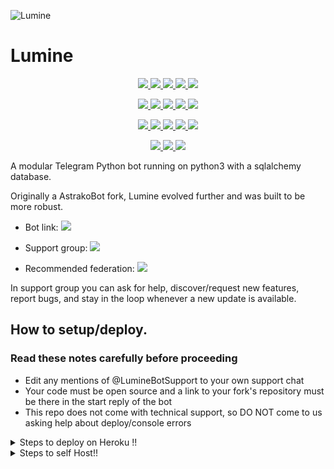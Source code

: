 ![Lumine](https://telegra.ph/file/7723370b4e33f2914397a.png)
# Lumine
<p align="center">
<a href="https://www.codacy.com/gh/LightLegendXR/Lumine/dashboard?utm_source=github.com&amp;utm_medium=referral&amp;utm_content=LightLegendXR/Lumine&amp;utm_campaign=Badge_Grade" alt="Codacy Badge">
<img src="https://app.codacy.com/project/badge/Grade/972e73015aaa4096bf109a79acae8afb" /> </a>
<a href="https://github.com/LightLegendXR/Lumine" alt="Libraries.io dependency status for GitHub repo"> <img src="https://img.shields.io/librariesio/github/LightLegendXR/Lumine?style=flat&logo=github&color=red" /> </a>
<a href="http://hits.dwyl.com/LightLegendXR/Lumine" alt="HitCount"> <img src="http://hits.dwyl.com/LightLegendXR/Lumine.svg" /> </a>
<a href="https://github.com/LightLegendXR/Lumine/network/members" alt="GitHub stars"> <img src="https://img.shields.io/github/stars/LightLegendXR/Lumine?style=flat&logo=github&color=yellow" /> </a>
<a href="https://github.com/LightLegendXR/Lumine/network/members" alt="GitHub forks"> <img src="https://img.shields.io/github/forks/LightLegendXR/Lumine" /> </a>
</p>
<p align="center">
<a href="https://github.com/LightLegendXR/Lumine" alt="GitHub commit activity"> <img src="https://img.shields.io/github/commit-activity/m/LightLegendXR/Lumine" /> </a>
<a href="https://github.com/LightLegendXR/Lumine/graphs/contributors" alt="GitHub contributors"> <img src="https://img.shields.io/github/contributors/LightLegendXR/Lumine?style=flat&logo=github" /> </a>
<a href="https://github.com/LightLegendXR/Lumine" alt="GitHub closed pull requests"> <img src="https://img.shields.io/github/issues-pr-closed-raw/LightLegendXR/Lumine?color=success" /> </a>
<a href="https://github.com/LightLegendXR/Lumine" alt="GitHub issues"> <img src="https://img.shields.io/github/issues-raw/LightLegendXR/Lumine?style=flat&logo=github&color=red" /> </a>
<a href="https://github.com/LightLegendXR/Lumine" alt="GitHub closed issues"> <img src="https://img.shields.io/github/issues-closed-raw/LightLegendXR/Lumine?style=flat&logo=github&color=success" /> </a>
</p>
<p align="center">
<a href="https://www.python.org/" alt="made-with-python"> <img src="https://img.shields.io/badge/made%20with-Python-1f425f.svg?style=flat&logo=python&color=blue" /> </a>
<a href="https://github.com/LightLegendXR/Lumine" alt="Python supported versions"> <img src="https://img.shields.io/badge/python-3.6%20%7C%203.7%20%7C%203.8%20%7C%203.9-blue" /> </a>
<a href="https://github.com/LightLegendXR/Lumine" alt="pypi version"> <img src="https://img.shields.io/badge/pypi-v13.8.1-blue" /> </a>
<a href="https://github.com/LightLegendXR/Lumine" alt="GitHub repo size"> <img src="https://img.shields.io/github/repo-size/LightLegendXR/Lumine" /> </a>
<a href="https://github.com/LightLegendXR/Lumine/blob/master/LICENSE" alt="GPLv3 license"> <img src="https://img.shields.io/github/license/LightLegendXR/Lumine?style=flat&logo=github&color=success" /> </a>
</p>
<p align="center">
<a href="" alt="LightLegendXR"> <img src="https://img.shields.io/badge/built%20by-LightLegendXR-blue" /> </a>
<a href="https://github.com/LightLegendXR/Lumine/graphs/commit-activity" alt="Maintenance"> <img src="https://img.shields.io/badge/maintained%3F-yes-blue.svg" /> </a>
<a href="https://makeapullrequest.com" alt="PRs Welcome"> <img src="https://img.shields.io/badge/PRs-welcome-blue.svg" /> </a>
</p>

A modular Telegram Python bot running on python3 with a sqlalchemy database.

Originally a AstrakoBot fork, Lumine evolved further and was built to be more robust. 

* Bot link:  <a href="https://t.me/MissLumineBot" alt="Lumine"> <img src="https://img.shields.io/badge/%F0%9F%A4%96%20-Lumine-yellow" /> </a>

* Support group:  <a href="https://t.me/LumineBotSupport" alt="LumineBotSupport"> <img src="https://aleen42.github.io/badges/src/telegram.svg" /> </a>

* Recommended federation:  <a href="https://t.me/LLXRFed/3" alt="LLXRFed"> <img src="https://img.shields.io/badge/🚫-LLXRFed-red" /> </a>

In support group you can ask for help, discover/request new features, report bugs, and stay in the loop whenever a new update is available. 


## How to setup/deploy.

### Read these notes carefully before proceeding 
 - Edit any mentions of @LumineBotSupport to your own support chat
 - Your code must be open source and a link to your fork's repository must be there in the start reply of the bot
 - This repo does not come with technical support, so DO NOT come to us asking help about deploy/console errors
 
 
<details>
  <summary>Steps to deploy on Heroku !! </summary>

```
Fill in all the details, Deploy!
Now go to https://dashboard.heroku.com/apps/(app-name)/resources ( Replace (app-name) with your app name )
Turn on worker dyno (Don't worry It's free :D) & Webhook
Now send the bot /start, If it doesn't respond go to https://dashboard.heroku.com/apps/(app-name)/settings and remove webhook and port.
```

  [![Deploy](https://www.herokucdn.com/deploy/button.svg)](https://heroku.com/deploy?template=https://github.com/LightLegendXR/Lumine.git)

</details>   
<details>
  <summary>Steps to self Host!! </summary>

  ## Setting up the bot (Read this before trying to use!):
Please make sure to use python3.6, as I cannot guarantee everything will work as expected on older Python versions!
This is because markdown parsing is done by iterating through a dict, which is ordered by default in 3.6.

  ### Configuration

There are two possible ways of configuring your bot: a config.py file, or ENV variables.

The preferred version is to use a `config.py` file, as it makes it easier to see all your settings grouped together.
This file should be placed in your `Lumine` folder, alongside the `__main__.py` file. 
This is where your bot token will be loaded from, as well as your database URI (if you're using a database), and most of
your other settings.

It is recommended to import sample_config and extend the Config class, as this will ensure your config contains all
defaults set in the sample_config, hence making it easier to upgrade.

An example `config.py` file could be:
```
from Lumine.sample_config import Config

class Development(Config):
    OWNER_ID = 254318997  # your telegram ID
    OWNER_USERNAME = "SonOfLars"  # your telegram username
    API_KEY = "your bot api key"  # your api key, as provided by the @botfather
    SQLALCHEMY_DATABASE_URI = 'postgresql://username:password@localhost:5432/database'  # sample db credentials
    JOIN_LOGGER = '-1234567890' # some group chat that your bot is a member of
    USE_JOIN_LOGGER = True
    SUDO_USERS = [18673980, 83489514]  # List of id's for users which have sudo access to the bot.
    LOAD = []
    NO_LOAD = ['translation']
```

If you can't have a config.py file (EG on Heroku), it is also possible to use environment variables.
So just go and read the config sample file. 

  ### Python dependencies

Install the necessary Python dependencies by moving to the project directory and running:

`pip3 install -r requirements.txt`

This will install all the necessary python packages.

  ### Database

If you wish to use a database-dependent module (eg: locks, notes, userinfo, users, filters, welcomes),
you'll need to have a database installed on your system. I use Postgres, so I recommend using it for optimal compatibility.

In the case of Postgres, this is how you would set up a database on a Debian/ubuntu system. Other distributions may vary.

- install postgresql:

`sudo apt-get update && sudo apt-get install postgresql`

- change to the Postgres user:

`sudo su - postgres`

- create a new database user (change YOUR_USER appropriately):

`createuser -P -s -e YOUR_USER`

This will be followed by you need to input your password.

- create a new database table:

`createdb -O YOUR_USER YOUR_DB_NAME`

Change YOUR_USER and YOUR_DB_NAME appropriately.

- finally:

`psql YOUR_DB_NAME -h YOUR_HOST YOUR_USER`

This will allow you to connect to your database via your terminal.
By default, YOUR_HOST should be 0.0.0.0:5432.

You should now be able to build your database URI. This will be:

`sqldbtype://username:pw@hostname:port/db_name`

Replace sqldbtype with whichever DB you're using (eg Postgres, MySQL, SQLite, etc)
repeat for your username, password, hostname (localhost?), port (5432?), and DB name.

  ## Modules
   ### Setting load order.

The module load order can be changed via the `LOAD` and `NO_LOAD` configuration settings.
These should both represent lists.

If `LOAD` is an empty list, all modules in `modules/` will be selected for loading by default.

If `NO_LOAD` is not present or is an empty list, all modules selected for loading will be loaded.

If a module is in both `LOAD` and `NO_LOAD`, the module will not be loaded - `NO_LOAD` takes priority.

   ### Creating your own modules.

Creating a module has been simplified as much as possible - but do not hesitate to suggest further simplification.

All that is needed is that your .py file is in the modules folder.

To add commands, make sure to import the dispatcher via

`from Lumine import dispatcher`.

You can then add commands using the usual

`dispatcher.add_handler()`.

Assigning the `__help__` variable to a string describing this modules' available
commands will allow the bot to load it and add the documentation for
your module to the `/help` command. Setting the `__mod_name__` variable will also allow you to use a nicer, user-friendly name for a module.

The `__migrate__()` function is used for migrating chats - when a chat is upgraded to a supergroup, the ID changes, so 
it is necessary to migrate it in the DB.

The `__stats__()` function is for retrieving module statistics, eg number of users, number of chats. This is accessed 
through the `/stats` command, which is only available to the bot owner.

## Starting the bot.

Once you've set up your database and your configuration is complete, simply run (Linux):

`python3 -m Lumine`

For queries or any issues regarding the bot please open an issue ticket or visit us at [LumineBotSupport](https://t.me/LumineBotSupport)


## Credits
The bot is based on the original work done by [PaulSonOfLars](https://github.com/PaulSonOfLars), [Astrako](https://github.com/Astrako) and [AnimeKaizoku](https://github.com/AnimeKaizoku)
All original credits go to Paul and AnimeKaizoku, Without their efforts, this fork would not have been possible!

Any other authorship/credits can be seen through the commits.

Should any be missing kindly let us know at [LumineBotSupport](https://t.me/LumineBotSupport) or simply submit a pull request on the readme.

